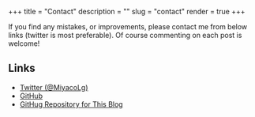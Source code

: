 +++
title = "Contact"
description = ""
slug = "contact"
render = true
+++

If you find any mistakes, or improvements, please contact me from below links (twitter is most preferable). Of course commenting on each post is welcome!

## Links

* [Twitter (@MiyacoLg)](https://twitter.com/MiyacoLg)
* [GitHub](https://github.com/MiyacoGBF)
* [GitHug Repository for This Blog](https://github.com/MiyacoGBF/mlgb)
